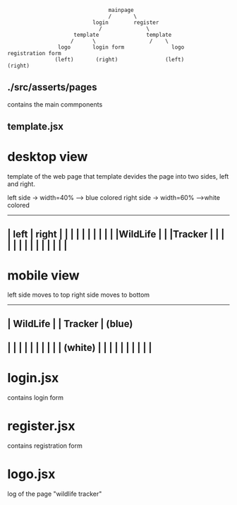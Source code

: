 
									mainpage
							    	/		\
							   login		register
						         /				\
						 template				template
						/	   \				 /    \
					logo       login form			    logo     registration form
				   (left)		(right)        		  (left)		(right)		



## ./src/asserts/pages

contains the main commponents 


## template.jsx

# desktop view									

template of the web page
that template devides the page into two sides, left and right.

left side -> width=40% --> blue colored
right side -> width=60% -->white colored

------------------------
|   left  |   right    |
|         |	       |
|	  |   	       |
|	  |	       |
|WildLife |            |
|Tracker  |            |
|         |            |
|         |            |
|         |            |
|         |            |
------------------------

# mobile view

left side moves to top
right side moves to bottom

-------------------------
|     WildLife           | 
|      Tracker           | (blue)
-------------------------
|                        |
|                        |
|                        |
|                        |
|                        | (white)
|                        |
|                        |
|                        |
|                        |
|                        |
--------------------------



# login.jsx 

contains login form


# register.jsx

contains registration form


# logo.jsx

log of the page "wildlife tracker"

